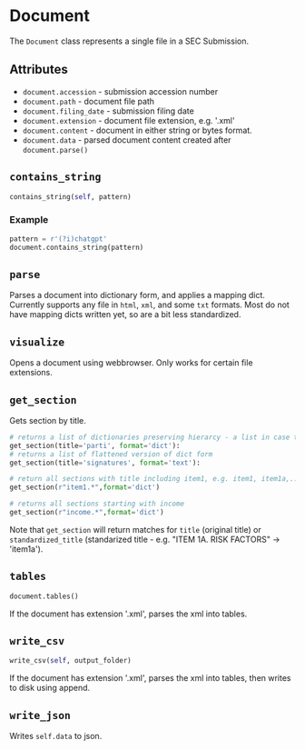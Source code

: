 # Document

The `Document` class represents a single file in a SEC Submission.

## Attributes

* `document.accession` - submission accession number
* `document.path` - document file path
* `document.filing_date` - submission filing date
* `document.extension` - document file extension, e.g. '.xml'
* `document.content` - document in either string or bytes format.
* `document.data` - parsed document content created after `document.parse()`

##  `contains_string`
```python
contains_string(self, pattern)
```

### Example
```python
pattern = r'(?i)chatgpt'
document.contains_string(pattern)
```

## `parse`

Parses a document into dictionary form, and applies a mapping dict. Currently supports any file in `html`, `xml`, and some `txt` formats. Most do not have mapping dicts written yet, so are a bit less standardized.

## `visualize`

Opens a document using webbrowser. Only works for certain file extensions.

## `get_section`

Gets section by title.
```python
# returns a list of dictionaries preserving hierarcy - a list in case there are multiple sections with the same title
get_section(title='parti', format='dict'):
# returns a list of flattened version of dict form
get_section(title='signatures', format='text'):

# return all sections with title including item1, e.g. item1, item1a,...
get_section(r"item1.*",format='dict')

# returns all sections starting with income
get_section(r"income.*",format='dict')
```

Note that `get_section` will return matches for `title` (original title) or `standardized_title` (standarized title - e.g. "ITEM 1A. RISK FACTORS" -> 'item1a').




## `tables`
```python
document.tables()
```

If the document has extension '.xml', parses the xml into tables.

## `write_csv`
```python
write_csv(self, output_folder)
```
If the document has extension '.xml', parses the xml into tables, then writes to disk using append.

## `write_json`

Writes `self.data` to json.


